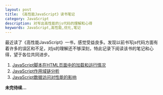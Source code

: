 ```yaml
---
layout: post
title: 《高性能JavaScript》读书笔记
category: JavaScript
description: 对写出高性能的js代码的理解和心得
keywords: JavaScript,高性能,优化,笔记
---
```


最近读了《高性能JavaScript》一书，感觉受益良多。发现以前书写js代码方面有着许多的误区和不足，对js的理解还不够深刻，特此记录下阅读该书的笔记和心得，望于各位共同进步。

1. [JavaScript脚本在HTML页面中的加载和运行情况](/2015/01/15/loading_and_execution.html)
2. [JavaScript作用域链分析](/2015/01/16/scope_chains.html)
3. [JavaScript数据访问对性能的影响](/2015/01/16/data_access.html)

__未完待续...__

